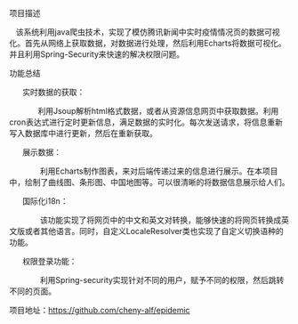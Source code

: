 项目描述

   该系统利用java爬虫技术，实现了模仿腾讯新闻中实时疫情情况页的数据可视化。首先从网络上获取数据，对数据进行处理，然后利用Echarts将数据可视化。并且利用Spring-Security来快速的解决权限问题。

功能总结

      实时数据的获取：

             利用Jsoup解析html格式数据，或者从资源信息网页中获取数据。利用cron表达式进行定时更新信息，满足数据的实时化。每次发送请求，将信息重新写入数据库中进行更新，然后在重新获取。

      展示数据：

              利用Echarts制作图表，来对后端传递过来的信息进行展示。在本项目中，绘制了曲线图、条形图、中国地图等。可以很清晰的将数据信息展示给人们。

      国际化i18n：

              该功能实现了将网页中的中文和英文对转换，能够快速的将网页转换成英文版或者其他语言。同时，自定义LocaleResolver类也实现了自定义切换语种的功能。

      权限登录功能：

              利用Spring-security实现针对不同的用户，赋予不同的权限，然后跳转不同的页面。

项目地址：https://github.com/cheny-alf/epidemic
